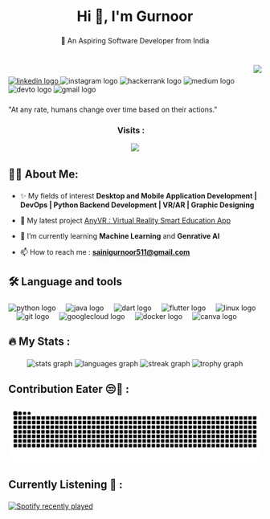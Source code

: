 <h1 align="center">Hi 👋, I'm Gurnoor</h1>

###

<p align="center">🚀 An Aspiring Software Developer from India</p>

###

<br clear="both">

<img align="right" height="150" src="https://www.icegif.com/wp-content/uploads/2022/08/icegif-254.gif"  />

###

<div align="left">
  <a href="https://www.linkedin.com/in/gurnoor-singh-saini-468932227" target="_blank">
    <img src="https://img.shields.io/static/v1?message=LinkedIn&logo=linkedin&label=&color=0077B5&logoColor=white&labelColor=&style=flat" height="29" alt="linkedin logo"  />
  </a>
  <img src="https://img.shields.io/static/v1?message=Instagram&logo=instagram&label=&color=E4405F&logoColor=white&labelColor=&style=flat" height="29" alt="instagram logo"  />
  <img src="https://img.shields.io/static/v1?message=HackerRank&logo=hackerrank&label=&color=2EC866&logoColor=white&labelColor=&style=flat" height="29" alt="hackerrank logo"  />
  <img src="https://img.shields.io/static/v1?message=Medium&logo=medium&label=&color=12100E&logoColor=white&labelColor=&style=flat" height="29" alt="medium logo"  />
  <img src="https://img.shields.io/static/v1?message=dev.to&logo=dev.to&label=&color=0A0A0A&logoColor=white&labelColor=&style=flat" height="29" alt="devto logo"  />
  <img src="https://img.shields.io/static/v1?message=Gmail&logo=gmail&label=&color=D14836&logoColor=white&labelColor=&style=flat" height="29" alt="gmail logo"  />
</div>

###

<p align="left">"At any rate, humans change over time based on their actions."</p>

###

<div align="center">
  
  <h3> Visits : </h3> 
  <img src="https://profile-counter.glitch.me/sainigurnoor511/count.svg?"  />
</div>

###

<h2 align="left">🧑‍💻  About Me:</h2>

###

- ✨ My fields of interest **Desktop and Mobile Application Development  |  DevOps  |  Python Backend Development  |  VR/AR  | Graphic Designing**

- 🔭 My latest project [AnyVR : Virtual Reality Smart Education App](https://anyvr-e5c05.web.app/)

- 🌱 I’m currently learning **Machine Learning** and **Genrative AI**

<!---
- 📱 My **[Portfolio](https://sainigurnoor511.wixsite.com/gurnoor-portfolio)** 
 
- 📜 Checkout my **[Resume](https://resume-saini.super.site/)**
-->

- 📫 How to reach me : **sainigurnoor511@gmail.com**

###

<h2 align="left">🛠  Language and tools</h2>

###

<div align="left">
  <img src="https://skillicons.dev/icons?i=py" height="40" alt="python logo"  />
  <img width="12" />
  <img src="https://skillicons.dev/icons?i=java" height="40" alt="java logo"  />
  <img width="12" />
  <img src="https://skillicons.dev/icons?i=dart" height="40" alt="dart logo"  />
  <img width="12" />
  <img src="https://skillicons.dev/icons?i=flutter" height="40" alt="flutter logo"  />
  <img width="12" />
  <img src="https://skillicons.dev/icons?i=linux" height="40" alt="linux logo"  />
  <img width="12" />
  <img src="https://skillicons.dev/icons?i=git" height="40" alt="git logo"  />
  <img width="12" />
  <img src="https://skillicons.dev/icons?i=gcp" height="40" alt="googlecloud logo"  />
  <img width="12" />
  <img src="https://skillicons.dev/icons?i=docker" height="40" alt="docker logo"  />
  <img width="12" />
  <img src="https://cdn.simpleicons.org/canva/00C4CC" height="40" alt="canva logo"  />
</div>

###

###

<h2 align="left">🔥  My Stats :</h2>

###

<div align="center">
  <img src="https://github-readme-stats.vercel.app/api?username=sainigurnoor511&hide_title=false&hide_rank=false&show_icons=true&include_all_commits=true&count_private=true&disable_animations=false&theme=nightowl&locale=en&hide_border=true&order=1" height="175" alt="stats graph"  />
  <img src="https://github-readme-stats.vercel.app/api/top-langs?username=sainigurnoor511&locale=en&hide_title=false&layout=compact&card_width=320&langs_count=5&theme=nightowl&hide_border=true&order=2" height="175" alt="languages graph"  />
  <img src="https://streak-stats.demolab.com?user=sainigurnoor511&locale=en&mode=weekly&theme=nightowl&hide_border=true&border_radius=5&date_format=M%20j%5B,%20Y%5D&order=3" height="238" alt="streak graph"  />
  <img src="https://github-profile-trophy.vercel.app?username=sainigurnoor511&theme=tokyonight&no-bg=true&no-frame=true&column=9&row=1&margin-w=0&margin-h=0" height="150" alt="trophy graph"  />
</div>

###

<h2 align="left">Contribution Eater 😒🐍 :</h2>

###

<img src="https://raw.githubusercontent.com/sainigurnoor511/sainigurnoor511/output/snake.svg" alt="Snake animation" />

###

<h2 align="left">Currently Listening 🎵 :</h2>

###

<div align="left">
  <a href="https://open.spotify.com/user/4k1r0qrzbhxwtc3x9myt096gk">
    <img src="https://spotify-recently-played-readme.vercel.app/api?user=4k1r0qrzbhxwtc3x9myt096gk&count=5&unique=false" alt="Spotify recently played"  />
  </a>
</div>

###
